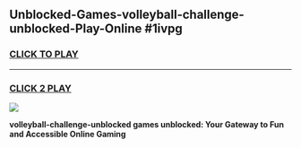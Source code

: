 
## Unblocked-Games-volleyball-challenge-unblocked-Play-Online #1ivpg
<h3>
<a href="https://news.freeplayer.one?title=volleyball-challenge-unblocked&ref=3">CLICK TO PLAY</a></h3>
<hr>

<h3>
<a href="https://news.freeplayer.one?title=volleyball-challenge-unblocked&ref=3">CLICK 2 PLAY</a>
  
</h3>

<a href="https://news.freeplayer.one?title=volleyball-challenge-unblocked&ref=3"><img src="https://clearcache.store/games.png"></a>


**volleyball-challenge-unblocked games unblocked: Your Gateway to Fun and Accessible Online Gaming**
